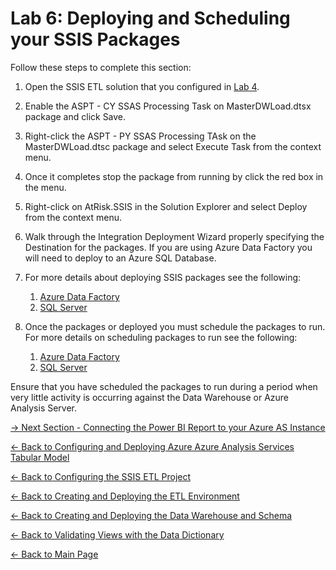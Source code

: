 ﻿# Lab 6:  Deploying and Scheduling your SSIS Packages

Follow these steps to complete this section:

1.  Open the SSIS ETL solution that you configured in [Lab 4](https://github.com/pleblanc72/Insights-in-a-Day/tree/master/4%20-%20Lab%204%20Configuring%20the%20SSIS%20ETL%20Project).
2.  Enable the ASPT - CY SSAS Processing Task on MasterDWLoad.dtsx package and click Save.
3.  Right-click the ASPT - PY SSAS Processing TAsk on the MasterDWLoad.dtsc package and select Execute Task from the context menu.
4.  Once it completes stop the package from running by click the red box in the menu.
3.  Right-click on AtRisk.SSIS in the Solution Explorer and select Deploy from the context menu.
4.  Walk through the Integration Deployment Wizard properly specifying the Destination for the packages.  If you are using Azure Data Factory you will need to deploy to an Azure SQL Database.  
5.  For more details about deploying SSIS packages see the following:

	1.  [Azure Data Factory](https://docs.microsoft.com/en-us/sql/integration-services/lift-shift/ssis-azure-deploy-run-monitor-tutorial?view=sql-server-2017)
	2.  [SQL Server](https://docs.microsoft.com/en-us/sql/integration-services/packages/deploy-integration-services-ssis-projects-and-packages?view=sql-server-2017)
6.  Once the packages or deployed you must schedule the packages to run.  For more details on scheduling packages to run see the following:

	1.  [Azure Data Factory](https://docs.microsoft.com/en-us/azure/data-factory/how-to-invoke-ssis-package-ssis-activity)
	2.  [SQL Server](https://docs.microsoft.com/en-us/sql/integration-services/packages/sql-server-agent-jobs-for-packages?view=sql-server-2017#packages)


Ensure that you have scheduled the packages to run during a period when very little activity is occurring against the Data Warehouse or Azure Analysis Server.

[-> Next Section - Connecting the Power BI Report to your Azure AS Instance](https://github.com/pleblanc72/Insights-in-a-Day/tree/master/7%20-%20Lab%207%20Connecting%20the%20Power%20BI%20Report%20to%20your%20Azure%20AS%20Instance)

[<- Back to Configuring and Deploying Azure Azure Analysis Services Tabular Model](https://github.com/pleblanc72/Insights-in-a-Day/tree/master/5%20-%20Lab%205%20Configuring%20and%20Deploying%20Azure%20Analysis%20Services%20Tabular%20Model)

[<- Back to Configuring the SSIS ETL Project](https://github.com/pleblanc72/Insights-in-a-Day/tree/master/4%20-%20Lab%204%20Configuring%20the%20SSIS%20ETL%20Project)

[<- Back to Creating and Deploying the ETL Environment](https://github.com/pleblanc72/Insights-in-a-Day/tree/master/3%20-%20Lab%203%20Creating%20and%20Deploying%20the%20ETL%20Environment)

[<- Back to Creating and Deploying the Data Warehouse and Schema](https://github.com/pleblanc72/Insights-in-a-Day/tree/master/2%20-%20Lab%202%20Creating%20and%20Deploying%20the%20Data%20Warehouse%20and%20Schema)

[<- Back to Validating Views with the Data Dictionary](https://github.com/pleblanc72/Insights-in-a-Day/tree/master/1%20-%20Lab%201%20Validating%20Data%20Dictionary)

[<- Back to Main Page](https://github.com/pleblanc72/Insights-in-a-Day)